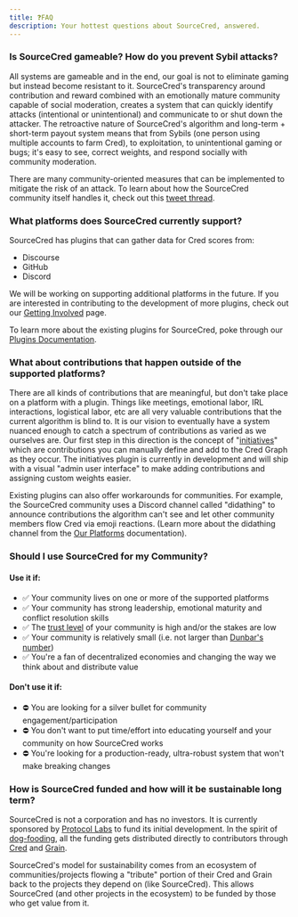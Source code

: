 ```yaml
---
title: ❓FAQ
description: Your hottest questions about SourceCred, answered.
---
```


### Is SourceCred gameable? How do you prevent Sybil attacks?

All systems are gameable and in the end, our goal is not to eliminate gaming but
instead become resistant to it. SourceCred's transparency around contribution
and reward combined with an emotionally mature community capable of social
moderation, creates a system that can quickly identify attacks (intentional or
unintentional) and communicate to or shut down the attacker. The retroactive
nature of SourceCred's algorithm and long-term + short-term payout system means
that from Sybils (one person using multiple accounts to farm Cred), to
exploitation, to unintentional gaming or bugs; it's easy to see, correct
weights, and respond socially with community moderation.

There are many community-oriented measures that can be implemented to mitigate
the risk of an attack. To learn about how the SourceCred community itself
handles it, check out this
[tweet thread](https://twitter.com/boredGenius/status/1275963160852221952).

### What platforms does SourceCred currently support?

SourceCred has plugins that can gather data for Cred scores from:

- Discourse
- GitHub
- Discord

We will be working on supporting additional platforms in the future. If you are
interested in contributing to the development of more plugins, check out our
[Getting Involved](/docs/beta/get-involved) page.

To learn more about the existing plugins for SourceCred, poke through our
[Plugins Documentation](https://sourcecred.io/docs/beta/plugins/github).

### What about contributions that happen outside of the supported platforms?

There are all kinds of contributions that are meaningful, but don't take place
on a platform with a plugin. Things like meetings, emotional labor, IRL
interactions, logistical labor, etc are all very valuable contributions that the
current algorithm is blind to. It is our vision to eventually have a system
nuanced enough to catch a spectrum of contributions as varied as we ourselves
are. Our first step in this direction is the concept of
"[initiatives](plugins/initiatives.md)" which are contributions you can manually
define and add to the Cred Graph as they occur. The initiatives plugin is
currently in development and will ship with a visual "admin user interface" to
make adding contributions and assigning custom weights easier.

Existing plugins can also offer workarounds for communities. For example, the
SourceCred community uses a Discord channel called "didathing" to announce
contributions the algorithm can't see and let other community members flow Cred
via emoji reactions. (Learn more about the didathing channel from the
[Our Platforms](https://sourcecred.io/docs/beta/our-platforms) documentation).

### Should I use SourceCred for my Community?

#### Use it if:

- ✅ Your community lives on one or more of the supported platforms
- ✅ Your community has strong leadership, emotional maturity and conflict
  resolution skills
- ✅ The [trust level](../concepts/trust_levels.md) of your community is high
  and/or the stakes are low
- ✅ Your community is relatively small (i.e. not larger than
  [Dunbar's number](https://en.wikipedia.org/wiki/Dunbar%27s_number))
- ✅ You're a fan of decentralized economies and changing the way we think about
  and distribute value

#### Don't use it if:

- ⛔️ You are looking for a silver bullet for community engagement/participation
- ⛔️ You don't want to put time/effort into educating yourself and your
  community on how SourceCred works
- ⛔️ You're looking for a production-ready, ultra-robust system that won't make
  breaking changes

### How is SourceCred funded and how will it be sustainable long term?

SourceCred is not a corporation and has no investors. It is currently sponsored
by [Protocol Labs](https://protocol.ai/) to fund its initial development. In the
spirit of [dog-fooding](https://en.wikipedia.org/wiki/Eating_your_own_dog_food),
all the funding gets distributed directly to contributors through
[Cred](cred.md) and [Grain](grain.md).

SourceCred's model for sustainability comes from an ecosystem of
communities/projects flowing a "tribute" portion of their Cred and Grain back to
the projects they depend on (like SourceCred). This allows SourceCred (and other
projects in the ecosystem) to be funded by those who get value from it.
